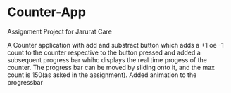 # Counter-App

Assignment Project for Jarurat Care

A Counter application with add and substract button which adds a +1 oe -1 count to the counter respective to the button pressed and added a subsequent progress bar whihc displays
the real time progess of the counter.
The progress bar can be moved by sliding onto it, and the max count is 150(as asked in the assignment).
Added animation to the progressbar
